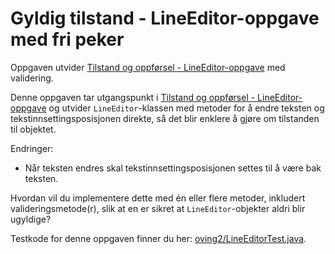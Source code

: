# Gyldig tilstand - LineEditor-oppgave med fri peker

Oppgaven utvider [Tilstand og oppførsel - LineEditor-oppgave](../oving1/LineEditor.md) med validering.

Denne oppgaven tar utgangspunkt i [Tilstand og oppførsel - LineEditor-oppgave](../oving1/LineEditor.md) og utvider `LineEditor`-klassen med metoder for å endre teksten og tekstinnsettingsposisjonen direkte, så det blir  enklere å gjøre om tilstanden til objektet.

Endringer:

- Når teksten endres skal tekstinnsettingsposisjonen settes til å være bak teksten.

Hvordan vil du implementere dette med én eller flere metoder, inkludert valideringsmetode(r), slik at en er sikret at `LineEditor`-objekter aldri blir ugyldige?

Testkode for denne oppgaven finner du her: [oving2/LineEditorTest.java](../../src/test/java/oving2/LineEditorTest.java).
